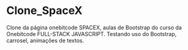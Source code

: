 # Clone_SpaceX
Clone da página onebitcode SPACEX, aulas de Bootstrap do curso da Onebitcode FULL-STACK JAVASCRIPT.
Testando uso do Bootstrap, carrosel, animações de textos.
